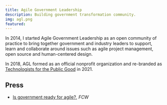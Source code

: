 ```yaml
---
title: Agile Government Leadership
description: Building government transformation community.
img: agl.png
featured: 
---
```


In 2014, I started Agile Government Leadership as an open community of practice to bring together government and industry leaders to support, learn and collaborate around issues such as agile project management, open source and human-centered design.

In 2018, AGL formed as an official nonprofit organization and re-branded as [Technologists for the Public Good](https://www.publicgood.tech/) in 2021.

## Press

* [Is government ready for agile?](https://fcw.com/articles/2015/02/13/agile-handbook.aspx), _FCW_